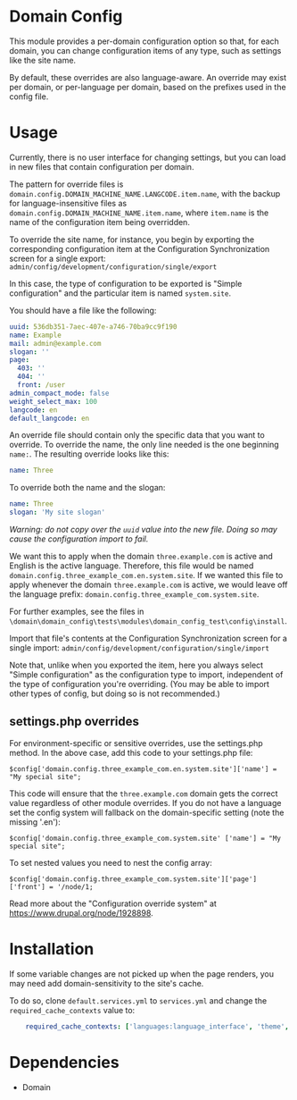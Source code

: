 Domain Config
=============

This module provides a per-domain configuration option so that, for each domain, you can change configuration items of any type, such as settings like the site name.

By default, these overrides are also language-aware. An override may exist per domain, or per-language per domain, based on the prefixes used in the config
file.

Usage
=====

Currently, there is no user interface for changing settings, but you can load in new files that contain configuration per domain.

The pattern for override files is `domain.config.DOMAIN_MACHINE_NAME.LANGCODE.item.name`, with the backup for language-insensitive files as `domain.config.DOMAIN_MACHINE_NAME.item.name`, where `item.name` is the name of the configuration item being overridden.

To override the site name, for instance, you begin by exporting the corresponding configuration item at the Configuration Synchronization screen
for a single export: `admin/config/development/configuration/single/export`

In this case, the type of configuration to be exported is "Simple configuration" and the particular item is named `system.site`.

You should have a file like the following:

```YAML
uuid: 536db351-7aec-407e-a746-70ba9cc9f190
name: Example
mail: admin@example.com
slogan: ''
page:
  403: ''
  404: ''
  front: /user
admin_compact_mode: false
weight_select_max: 100
langcode: en
default_langcode: en
```

An override file should contain only the specific data that you want to override. To override the name, the only line needed is the one beginning ```name:```. The resulting override looks like this:

```YAML
name: Three
```

To override both the name and the slogan:

```YAML
name: Three
slogan: 'My site slogan'
```

*Warning: do not copy over the `uuid` value into the new file. Doing so may cause the configuration import to fail.*

We want this to apply when the domain `three.example.com` is active and English is the active language. Therefore, this file would be named
`domain.config.three_example_com.en.system.site`. If we wanted this file to apply whenever the domain `three.example.com` is active, we would leave off the language prefix: `domain.config.three_example_com.system.site`.

For further examples, see the files in `\domain\domain_config\tests\modules\domain_config_test\config\install`.

Import that file's contents at the Configuration Synchronization screen for a single import: `admin/config/development/configuration/single/import`

Note that, unlike when you exported the item, here you always select "Simple configuration" as the configuration type to import, independent of the type of configuration you're overriding. (You may be able to import other types of config, but doing so is not recommended.)

settings.php overrides
----------------------

For environment-specific or sensitive overrides, use the settings.php method. In the above case, add this code to your settings.php file:

`$config['domain.config.three_example_com.en.system.site']['name'] = "My special site";`

This code will ensure that the `three.example.com` domain gets the correct value regardless of other module overrides. If you do not have a language set the config system will fallback on the domain-specific setting (note the missing '.en'):

`$config['domain.config.three_example_com.system.site' ['name'] = "My special site";`

To set nested values you need to nest the config array:

`$config['domain.config.three_example_com.system.site']['page']['front'] = '/node/1;`

Read more about the "Configuration override system" at https://www.drupal.org/node/1928898.

Installation
============

If some variable changes are not picked up when the page renders, you may need add domain-sensitivity to the site's cache.

To do so, clone  `default.services.yml` to `services.yml` and change the `required_cache_contexts` value to:

```YAML
    required_cache_contexts: ['languages:language_interface', 'theme', 'user.permissions', 'url.site']
```

Dependencies
============

- Domain
